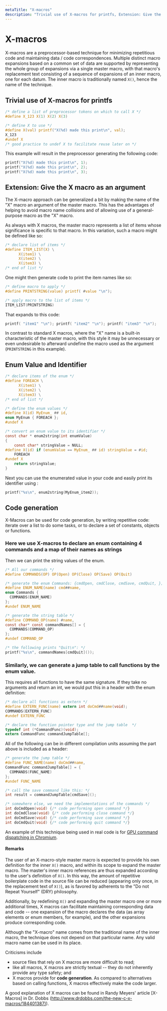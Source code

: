 ```yaml
---
metaTitle: "X-macros"
description: "Trivial use of X-macros for printfs, Extension: Give the X macro as an argument, Enum Value and Identifier, Code generation"
---
```


# X-macros


X-macros are a preprocessor-based technique for minimizing repetitious code and maintaining data / code correspondences.  Multiple distinct macro expansions based on a common set of data are supported by representing the whole group of expansions via a single master macro, with that macro's replacement text consisting of a sequence of expansions of an inner macro, one for each datum.  The inner macro is traditionally named `X()`, hence the name of the technique.



## Trivial use of X-macros for printfs


```c
/* define a list of preprocessor tokens on which to call X */
#define X_123 X(1) X(2) X(3)

/* define X to use */
#define X(val) printf("X(%d) made this print\n", val);
X_123
#undef X
/* good practice to undef X to facilitate reuse later on */

```

This example will result in the preprocessor generating the following code:

```c
printf("X(%d) made this print\n", 1);
printf("X(%d) made this print\n", 2);
printf("X(%d) made this print\n", 3);

```



## Extension: Give the X macro as an argument


The X-macro approach can be generalized a bit by making the name of the "X" macro an argument of the master macro.  This has the advantages of helping to avoid macro name collisions and of allowing use of a general-purpose macro as the "X" macro.

As always with X macros, the master macro represents a list of items whose significance is specific to that macro.  In this variation, such a macro might be defined like so:

```c
/* declare list of items */
#define ITEM_LIST(X) \
      X(item1) \
      X(item2) \
      X(item3) \
/* end of list */

```

One might then generate code to print the item names like so:

```c
/* define macro to apply */
#define PRINTSTRING(value) printf( #value "\n");

/* apply macro to the list of items */
ITEM_LIST(PRINTSTRING)

```

That expands to this code:

```c
printf( "item1" "\n"); printf( "item2" "\n"); printf( "item3" "\n");

```

In contrast to standard X macros, where the "X" name is a built-in characteristic of the master macro, with this style it may be unnecessary or even undesirable to afterward undefine the macro used as the argument (`PRINTSTRING` in this example).



## Enum Value and Identifier


```c
/* declare items of the enum */
#define FOREACH \
      X(item1) \
      X(item2) \
      X(item3) \
/* end of list */

/* define the enum values */
#define X(id) MyEnum_ ## id,
enum MyEnum { FOREACH };
#undef X

/* convert an enum value to its identifier */
const char * enum2string(int enumValue)
{
    const char* stringValue = NULL;
#define X(id) if (enumValue == MyEnum_ ## id) stringValue = #id;
    FOREACH
#undef X
    return stringValue;
}

```

Next you can use the enumerated value in your code and easily print its identifier using :

```c
printf("%s\n", enum2string(MyEnum_item2));

```



## Code generation


X-Macros can be used for code generation, by writing repetitive code: iterate over a list to do some tasks, or to declare a set of constants, objects or functions.

### Here we use X-macros to declare an enum containing 4 commands and a map of their names as strings

Then we can print the string values of the enum.

```c
/* All our commands */
#define COMMANDS(OP) OP(Open) OP(Close) OP(Save) OP(Quit)

/* generate the enum Commands: {cmdOpen, cmdClose, cmdSave, cmdQuit, }; */
#define ENUM_NAME(name) cmd##name,
enum Commands {
  COMMANDS(ENUM_NAME)
};
#undef ENUM_NAME

/* generate the string table */
#define COMMAND_OP(name) #name,
const char* const commandNames[] = {
  COMMANDS(COMMAND_OP)
};
#undef COMMAND_OP

/* the following prints "Quit\n": */
printf("%s\n", commandNames[cmdQuit]());

```

### Similarly, we can generate a jump table to call functions by the enum value.

This requires all functions to have the same signature. If they take no arguments and return an int, we would put this in a header with the enum definition:

```c
/* declare all functions as extern */
#define EXTERN_FUNC(name) extern int doCmd##name(void);
COMMANDS(EXTERN_FUNC)
#undef EXTERN_FUNC

/* declare the function pointer type and the jump table  */
typedef int (*CommandFunc)(void);
extern CommandFunc commandJumpTable[];

```

All of the following can be in different compilation units assuming the part above is included as a header:

```c
/* generate the jump table */
#define FUNC_NAME(name) doCmd##name,
CommandFunc commandJumpTable[] = {
  COMMANDS(FUNC_NAME)
};
#undef FUNC_NAME

/* call the save command like this: */
int result = commandJumpTable[cmdSave]();

/* somewhere else, we need the implementations of the commands */
int doCmdOpen(void) {/* code performing open command */}
int doCmdClose(void) {/* code performing close command */}
int doCmdSave(void) {/* code performing save command */}
int doCmdQuit(void) {/* code performing quit command */}

```

An example of this technique being used in real code is for <a href="https://src.chromium.org/viewvc/chrome/trunk/src/gpu/command_buffer/common/gles2_cmd_ids_autogen.h" rel="nofollow noreferrer">GPU command
dispatching in Chromium</a>.



#### Remarks


The user of an X-macro-style master macro is expected to provide his own definition for the inner `X()` macro, and within its scope to expand the master macro.  The master's inner macro references are thus expanded according to the user's definition of `X()`.  In this way, the amount of repetitive boilerplate code in the source file can be reduced (appearing only once, in the replacement text of `X()`), as is favored by adherents to the "Do not Repeat Yourself" (DRY) philosophy.

Additionally, by redefining `X()` and expanding the master macro one or more additional times, X macros can facilitate maintaining corresponding data and code -- one expansion of the macro declares the data (as array elements or enum members, for example), and the other expansions produce corresponding code.

Although the "X-macro" name comes from the traditional name of the inner macro, the technique does not depend on that particular name. Any valid macro name can be used in its place.

Criticisms include

- source files that rely on X macros are more difficult to read;
- like all macros, X macros are strictly textual -- they do not inherently provide any type safety; and
- X macros provide for **code generation**.  As compared to alternatives based on calling functions, X macros effectively make the code larger.

A good explanation of X macros can be found in Randy Meyers' article [X-Macros] in Dr. Dobbs ([http://www.drdobbs.com/the-new-c-x-macros/184401387)](http://www.drdobbs.com/the-new-c-x-macros/184401387)).

